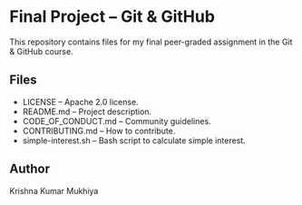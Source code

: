 # Final Project – Git & GitHub

This repository contains files for my final peer-graded assignment in the Git & GitHub course.

## Files
- LICENSE – Apache 2.0 license.
- README.md – Project description.
- CODE_OF_CONDUCT.md – Community guidelines.
- CONTRIBUTING.md – How to contribute.
- simple-interest.sh – Bash script to calculate simple interest.

## Author
Krishna Kumar Mukhiya
